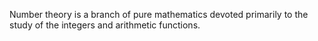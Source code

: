 Number theory is a branch of pure mathematics devoted primarily to the study of the integers and arithmetic functions.
